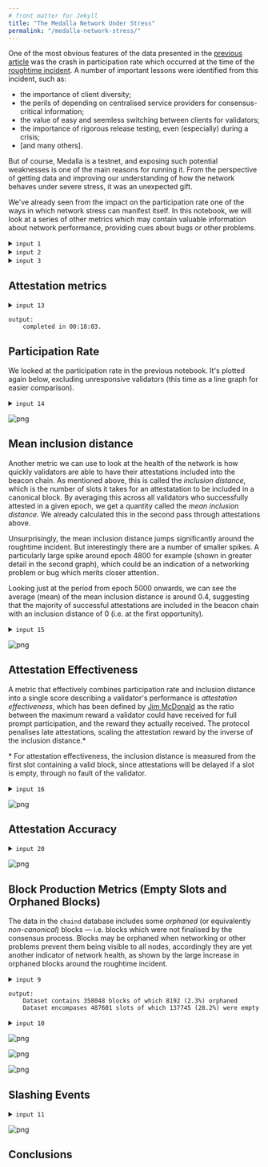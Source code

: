 ```yaml
---
# front matter for Jekyll
title: "The Medalla Network Under Stress"
permalink: "/medalla-network-stress/"
---
```

One of the most obvious features of the data presented in the [previous article](/medalla-validator-taxonomy) was the crash in participation rate which occurred at the time of the [roughtime incident](https://medium.com/prysmatic-labs/eth2-medalla-testnet-incident-f7fbc3cc934a). A number of important lessons were identified from this incident, such as:
- the importance of client diversity;
- the perils of depending on centralised service providers for consensus-critical information;
- the value of easy and seemless switching between clients for validators;
- the importance of rigorous release testing, even (especially) during a crisis;
- \[and many others\].

But of course, Medalla is a testnet, and exposing such potential weaknesses is one of the main reasons for running it. From the perspective of getting data and improving our understanding of how the network behaves under severe stress, it was an unexpected gift.

We've already seen from the impact on the participation rate one of the ways in which network stress can manifest itself. In this notebook, we will look at a series of other metrics which may contain valuable information about network performance, providing cues about bugs or other problems.

<details><summary><code>input 1</code></summary>

```python
# imports
import time

import psycopg2
import matplotlib.pyplot as plt
from matplotlib.ticker import PercentFormatter
import pandas as pd
from IPython.display import display
```

</details>

<details><summary><code>input 2</code></summary>

```python
# open/restart connection to chaind database
try:
    cursor.close()
    connection.close()
except:
    pass

connection = psycopg2.connect(user="chain", host="127.0.0.1", database="chain", password="medalla")
cursor = connection.cursor()
```

</details>

<details><summary><code>input 3</code></summary>

```python
# get info about dataset and validators

cursor.execute("SELECT MAX(f_slot) FROM t_blocks")
latest_slot = cursor.fetchone()[0]
n_slots = latest_slot + 1
n_epochs = (n_slots - (n_slots % 32)) // 32

cursor.execute("SELECT f_activation_eligibility_epoch, f_activation_epoch, f_exit_epoch, f_slashed, "
               "f_first_attested_epoch, f_latest_attested_epoch FROM t_validators ORDER BY f_index")
result = cursor.fetchall()
validators = [{"activation_eligibility_epoch": r[0],
               "activation_epoch"            : r[1],
               "exit_epoch"                  : r[2],
               "slashed"                     : r[3],
               "first_attestation"           : r[4],
               "latest_attestation"          : r[5]} for r in result]
```

</details>

## Attestation metrics

<details><summary><code>input 13</code></summary>

```python
# calculate mean inclusion distance, mean attestation effectiveness, attestation accuracy metrics

start_time = time.time()
last_update = 0

empty = [0] * n_epochs
success_count      = empty.copy()
unresponsive_count = empty.copy()
missed_count       = empty.copy()
correct_count      = empty.copy()
sum_distance       = empty.copy()
sum_ae             = empty.copy()

for slot in range(n_epochs * 32):
    cursor.execute(f"SELECT f_validator_index, f_performance, f_effectiveness, f_correct "
                   f"FROM t_validator_performance WHERE f_slot = {slot}")
    result = cursor.fetchone()
    validator_indices  = result[0]
    performance        = result[1]
    effectiveness      = result[2]
    correct            = result[3]
    
    epoch = slot // 32
    for position, val_index in enumerate(validator_indices):
        if performance[position] != -1:
            success_count[epoch]      += 1
            sum_distance[epoch]       += performance[position]
            sum_ae[epoch]             += effectiveness[position]
            if correct[position] == 1:
                correct_count[epoch] += 1
        elif (validators[val_index]["latest_attestation"] == -1
              or epoch < validators[val_index]["first_attestation"]
              or epoch > validators[val_index]["latest_attestation"]):
            unresponsive_count[epoch] += 1
        else:
            missed_count[epoch]       += 1

    t = time.time()
    if t - last_update > 0.1:
        last_update = t
        seconds = t - start_time
        elapsed = time.strftime("%H:%M:%S",time.gmtime(seconds))
        left = time.strftime("%H:%M:%S",time.gmtime(seconds * ((latest_slot+1) / (slot+1)-1)))
        percentage = 100*(slot+1)/(latest_slot+1)
        print(f"epoch {epoch} of {latest_slot//32} ({percentage:.2f}%) / "
              f"{elapsed} elapsed / {left} left", end='\r')

mean_inclusion_distance = [sum_distance[e] / success_count[e] if success_count[e] > 0 else None
                       for e in range(n_epochs)]

mean_ae = [100 * sum_ae[e] / (success_count[e] + missed_count[e]) if success_count[e] > 0 else 0
           for e in range(n_epochs)]

accuracy = [100 * correct_count[e] / success_count[e] if success_count[e] > 0 else 0
            for e in range(n_epochs)]

print(f"completed in {elapsed}." + ' ' * 80)
```

</details>

```
output:
    completed in 00:18:03.                                                                                
```

## Participation Rate
We looked at the participation rate in the previous notebook. It's plotted again below, excluding unresponsive validators (this time as a line graph for easier comparison).

<details><summary><code>input 14</code></summary>

```python
# plot participation rate

participation_rate = [100 * s / (s + missed_count[i]) for i, s in enumerate(success_count)]
participation_rate_series = pd.Series(participation_rate)

fig=plt.figure(figsize=(16,6))
plt.plot(participation_rate_series)
plt.margins(0,0)
plt.title('Participation rate (excl. unresponsive validators)')
plt.xlabel('epoch')
plt.ylabel('participation rate (%)')
plt.show()
```

</details>

![png](/assets/images/medalla-3-network-stress_files/medalla-3-network-stress_8_0.png)

## Mean inclusion distance
Another metric we can use to look at the health of the network is how quickly validators are able to have their attestations included into the beacon chain. As mentioned above, this is called the *inclusion distance*, which is the number of slots it takes for an attestatation to be included in a canonical block. By averaging this across all validators who successfully attested in a given epoch, we get a quantity called the *mean inclusion distance*. We already calculated this in the second pass through attestations above.

Unsurprisingly, the mean inclusion distance jumps significantly around the roughtime incident. But interestingly there are a number of smaller spikes. A particularly large spike around epoch 4800 for example (shown in greater detail in the second graph), which could be an indication of a networking problem or bug which merits closer attention.

Looking just at the period from epoch 5000 onwards, we can see the average (mean) of the mean inclusion distance is around 0.4, suggesting that the majority of successful attestations are included in the beacon chain with an inclusion distance of 0 (i.e. at the first opportunity).

<details><summary><code>input 15</code></summary>

```python
# graphs and stats for mean inclusion distance

mid_series = pd.Series(mean_inclusion_distance, name="mean inclusion distance")

# plot the mean inclusion distance
fig=plt.figure(figsize=(16,6))
plt.plot(mid_series)
plt.margins(0,0)
plt.title('Mean inclusion distance of successful attestations')
plt.xlabel('epoch')
plt.ylabel('mean inclusion distance (slots)')
plt.show()
```

</details>

![png](/assets/images/medalla-3-network-stress_files/medalla-3-network-stress_10_0.png)

## Attestation Effectiveness
A metric that effectively combines participation rate and inclusion distance into a single score describing a validator's performance is *attestation effectiveness*, which has been defined by [Jim McDonald](https://www.attestant.io/posts/defining-attestation-effectiveness/) as the ratio between the maximum reward a validator could have received for full prompt participation, and the reward they actually received. The protocol penalises late attestations, scaling the attestation reward by the inverse of the inclusion distance.\*

\* For attestation effectiveness, the inclusion distance is measured from the first slot containing a valid block, since attestations will be delayed if a slot is empty, through no fault of the validator.

<details><summary><code>input 16</code></summary>

```python
# plot attestation effectiveness

mean_ae_series = pd.Series(mean_ae, name="mean attestation effectiveness")

# plot the mean inclusion distance
fig=plt.figure(figsize=(16,6))
plt.plot(mean_ae_series)
plt.margins(0,0)
plt.title('Mean attestation effectiveness')
plt.xlabel('epoch')
plt.ylabel('attestation effectiveness (%)')
plt.show()
```

</details>

![png](/assets/images/medalla-3-network-stress_files/medalla-3-network-stress_12_0.png)

## Attestation Accuracy

<details><summary><code>input 20</code></summary>

```python
# plot accuracy rate by epoch

accuracy_series = pd.Series(accuracy)

# plot accuracy
fig=plt.figure(figsize=(16,6))
plt.plot(accuracy_series)
plt.margins(0,0)
plt.title('Attestation accuracy')
plt.xlabel('epoch')
plt.ylabel('mean accuracy (%)')
plt.show()
```

</details>

![png](/assets/images/medalla-3-network-stress_files/medalla-3-network-stress_14_0.png)

## Block Production Metrics (Empty Slots and Orphaned Blocks)
The data in the `chaind` database includes some *orphaned* (or equivalently *non-canonical*) blocks — i.e. blocks which were not finalised by the consensus process. Blocks may be orphaned when networking or other problems prevent them being visible to all nodes, accordingly they are yet another indicator of network health, as shown by the large increase in orphaned blocks around the roughtime incident.

<details><summary><code>input 9</code></summary>

```python
# count orphaned blocks

cursor.execute("SELECT COUNT(*), SUM(f_canonical::int) FROM t_blocks")
n_blocks, n_canonical = cursor.fetchone()
n_orphaned = n_blocks - n_canonical
print(f"Dataset contains {n_blocks} blocks of which {n_orphaned} ({100*(n_orphaned/n_blocks):.1f}%) orphaned")

# count empty slots

cursor.execute("SELECT COUNT(*) FROM t_blocks WHERE f_canonical")
n_empty = n_slots - cursor.fetchone()[0]
print(f"Dataset encompases {n_slots} slots of which {n_empty} ({100*(n_empty/n_slots):.1f}%) were empty")
```

</details>

```
output:
    Dataset contains 358048 blocks of which 8192 (2.3%) orphaned
    Dataset encompases 487601 slots of which 137745 (28.2%) were empty
```

<details><summary><code>input 10</code></summary>

```python
# plot empty slots and orphaned blocks by epoch

cursor.execute("SELECT f_slot FROM t_blocks WHERE NOT f_canonical")
result = cursor.fetchall()
orphaned_count = [0] * n_epochs
for el in result:
    orphaned_count[el[0] // 32] += 1
    
orphaned_blocks_series = pd.Series(orphaned_count)

# plot orphan count
fig=plt.figure(figsize=(16,6))
plt.plot(orphaned_blocks_series)
plt.margins(0,0)
plt.title('Orphaned blocks per epoch')
plt.xlabel('epoch')
plt.ylabel('orphaned block count')
plt.show()

empty_slots = [True] * n_slots
cursor.execute("SELECT f_slot FROM t_blocks WHERE f_canonical")
result = cursor.fetchall()
for el in result:
    empty_slots[el[0]] = False

empty_count = [0] * n_epochs
for slot in range(0, n_epochs * 32, 32):
    empty_count[slot // 32] = sum(empty_slots[slot:slot+32])
    
empty_count_series = pd.Series(empty_count)

# plot empty count
fig=plt.figure(figsize=(16,6))
plt.plot(empty_count_series)
plt.margins(0,0)
plt.title('Empty slots per epoch')
plt.xlabel('epoch')
plt.ylabel('empty slot count')
plt.show()

# repeat empty slot analysis but ignore unresponsive proposers

cursor.execute("SELECT f_slot, f_validator_index FROM t_proposer_duties")
result = cursor.fetchall()
proposer_responsive = [False] * n_slots
for el in result:
    slot = el[0]
    if slot > latest_slot:
        continue
    epoch = slot // 32
    validator = validators[el[1]]
    if epoch >= validator["first_attestation"] and epoch <= validator["latest_attestation"]:
        proposer_responsive[slot] = True

empty_slots_responsive = [empty and proposer_responsive[i] for i, empty in enumerate(empty_slots)]

empty_responsive_count = [0] * n_epochs
for slot in range(0, n_epochs * 32, 32):
    empty_responsive_count[slot // 32] = sum(empty_slots_responsive[slot:slot+32])
    
empty_responsive_count_series = pd.Series(empty_responsive_count)

# plot empty (responsive) count
fig=plt.figure(figsize=(16,6))
plt.plot(empty_responsive_count_series)
plt.margins(0,0)
plt.title('Empty slots per epoch (excl. unresponsive validators)')
plt.xlabel('epoch')
plt.ylabel('empty slot count')
plt.show()
```

</details>

![png](/assets/images/medalla-3-network-stress_files/medalla-3-network-stress_17_0.png)

![png](/assets/images/medalla-3-network-stress_files/medalla-3-network-stress_17_1.png)

![png](/assets/images/medalla-3-network-stress_files/medalla-3-network-stress_17_2.png)

## Slashing Events

<details><summary><code>input 11</code></summary>

```python
# count up slashing events, plot per epoch

slashed_count = [0] * n_epochs
slashed_epochs = [v["exit_epoch"] for v in validators if v["slashed"]]
for epoch in slashed_epochs:
        slashed_count[epoch] += 1
    
slashed_count_series = pd.Series(slashed_count)
    
# plot slashed count
fig=plt.figure(figsize=(16,6))
plt.plot(slashed_count_series)
plt.margins(0,0)
plt.title('Slashed validators per epoch')
plt.xlabel('epoch')
plt.ylabel('slash count')
plt.yticks(range(6))
plt.show()
```

</details>

![png](/assets/images/medalla-3-network-stress_files/medalla-3-network-stress_19_0.png)

## Conclusions
